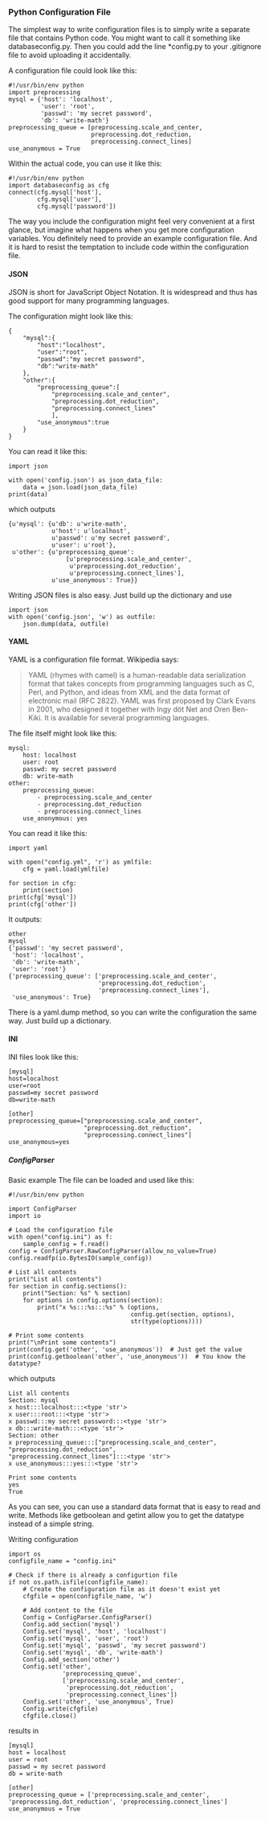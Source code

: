 ### Python Configuration File
The simplest way to write configuration files is to simply write a separate file that contains Python code. You might want to call it something like databaseconfig.py. Then you could add the line *config.py to your .gitignore file to avoid uploading it accidentally.

A configuration file could look like this:

```
#!/usr/bin/env python
import preprocessing
mysql = {'host': 'localhost',
         'user': 'root',
         'passwd': 'my secret password',
         'db': 'write-math'}
preprocessing_queue = [preprocessing.scale_and_center,
                       preprocessing.dot_reduction,
                       preprocessing.connect_lines]
use_anonymous = True
```

Within the actual code, you can use it like this:

```
#!/usr/bin/env python
import databaseconfig as cfg
connect(cfg.mysql['host'], 
        cfg.mysql['user'], 
        cfg.mysql['password'])
```

The way you include the configuration might feel very convenient at a first glance, but imagine what happens when you get more configuration variables. You definitely need to provide an example configuration file. And it is hard to resist the temptation to include code within the configuration file.

#### JSON
JSON is short for JavaScript Object Notation. It is widespread and thus has good support for many programming languages.

The configuration might look like this:
```
{
    "mysql":{
        "host":"localhost",
        "user":"root",
        "passwd":"my secret password",
        "db":"write-math"
    },
    "other":{
        "preprocessing_queue":[
            "preprocessing.scale_and_center",
            "preprocessing.dot_reduction",
            "preprocessing.connect_lines"
            ],
        "use_anonymous":true
    }
}
```
You can read it like this:

```
import json

with open('config.json') as json_data_file:
    data = json.load(json_data_file)
print(data)
```

which outputs

```
{u'mysql': {u'db': u'write-math',
            u'host': u'localhost',
            u'passwd': u'my secret password',
            u'user': u'root'},
 u'other': {u'preprocessing_queue': 
                [u'preprocessing.scale_and_center',
                 u'preprocessing.dot_reduction',
                 u'preprocessing.connect_lines'],
            u'use_anonymous': True}}
```

Writing JSON files is also easy. Just build up the dictionary and use

```
import json
with open('config.json', 'w') as outfile:
    json.dump(data, outfile)
```

#### YAML
YAML is a configuration file format. Wikipedia says:

>YAML (rhymes with camel) is a human-readable data serialization format that takes concepts from programming languages such as C, Perl, and Python, and ideas from XML and the data format of electronic mail (RFC 2822). YAML was first proposed by Clark Evans in 2001, who designed it together with Ingy döt Net and Oren Ben-Kiki. It is available for several programming languages.

The file itself might look like this:

```
mysql:
    host: localhost
    user: root
    passwd: my secret password
    db: write-math
other:
    preprocessing_queue:
        - preprocessing.scale_and_center
        - preprocessing.dot_reduction
        - preprocessing.connect_lines
    use_anonymous: yes
```

You can read it like this:

```
import yaml

with open("config.yml", 'r') as ymlfile:
    cfg = yaml.load(ymlfile)

for section in cfg:
    print(section)
print(cfg['mysql'])
print(cfg['other'])
```

It outputs:

```
other
mysql
{'passwd': 'my secret password',
 'host': 'localhost',
 'db': 'write-math',
 'user': 'root'}
{'preprocessing_queue': ['preprocessing.scale_and_center',
                         'preprocessing.dot_reduction',
                         'preprocessing.connect_lines'],
 'use_anonymous': True}
```

There is a yaml.dump method, so you can write the configuration the same way. Just build up a dictionary.

#### INI
INI files look like this:

```
[mysql]
host=localhost
user=root
passwd=my secret password
db=write-math

[other]
preprocessing_queue=["preprocessing.scale_and_center",
                     "preprocessing.dot_reduction",
                     "preprocessing.connect_lines"]
use_anonymous=yes
```
##### ConfigParser
Basic example
The file can be loaded and used like this:

```
#!/usr/bin/env python

import ConfigParser
import io

# Load the configuration file
with open("config.ini") as f:
    sample_config = f.read()
config = ConfigParser.RawConfigParser(allow_no_value=True)
config.readfp(io.BytesIO(sample_config))

# List all contents
print("List all contents")
for section in config.sections():
    print("Section: %s" % section)
    for options in config.options(section):
        print("x %s:::%s:::%s" % (options,
                                  config.get(section, options),
                                  str(type(options))))

# Print some contents
print("\nPrint some contents")
print(config.get('other', 'use_anonymous'))  # Just get the value
print(config.getboolean('other', 'use_anonymous'))  # You know the datatype?
```

which outputs

```
List all contents
Section: mysql
x host:::localhost:::<type 'str'>
x user:::root:::<type 'str'>
x passwd:::my secret password:::<type 'str'>
x db:::write-math:::<type 'str'>
Section: other
x preprocessing_queue:::["preprocessing.scale_and_center",
"preprocessing.dot_reduction",
"preprocessing.connect_lines"]:::<type 'str'>
x use_anonymous:::yes:::<type 'str'>

Print some contents
yes
True
```

As you can see, you can use a standard data format that is easy to read and write. Methods like getboolean and getint allow you to get the datatype instead of a simple string.

Writing configuration
```
import os
configfile_name = "config.ini"

# Check if there is already a configurtion file
if not os.path.isfile(configfile_name):
    # Create the configuration file as it doesn't exist yet
    cfgfile = open(configfile_name, 'w')

    # Add content to the file
    Config = ConfigParser.ConfigParser()
    Config.add_section('mysql')
    Config.set('mysql', 'host', 'localhost')
    Config.set('mysql', 'user', 'root')
    Config.set('mysql', 'passwd', 'my secret password')
    Config.set('mysql', 'db', 'write-math')
    Config.add_section('other')
    Config.set('other',
               'preprocessing_queue',
               ['preprocessing.scale_and_center',
                'preprocessing.dot_reduction',
                'preprocessing.connect_lines'])
    Config.set('other', 'use_anonymous', True)
    Config.write(cfgfile)
    cfgfile.close()
```

results in

```
[mysql]
host = localhost
user = root
passwd = my secret password
db = write-math

[other]
preprocessing_queue = ['preprocessing.scale_and_center', 'preprocessing.dot_reduction', 'preprocessing.connect_lines']
use_anonymous = True
```